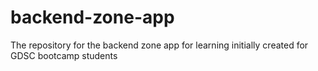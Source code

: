 # backend-zone-app
The repository for the backend zone app for learning initially created for GDSC bootcamp students
